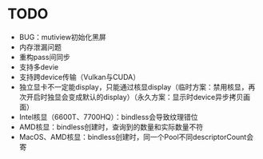 # TODO
- BUG：mutiview初始化黑屏
- 内存泄漏问题
- 重构pass间同步
- 支持多devie
- 支持跨device传输（Vulkan与CUDA）
- 独立显卡不一定能display，只能通过核显display（临时方案：禁用核显，再次开启时独显会变成默认的display）（永久方案：显示时device异步拷贝画面）
- Intel核显（6600T、7700HQ）：bindless会导致纹理错位
- AMD核显：bindless创建时，查询到的数量和实际数量不符
- MacOS、AMD核显：bindless创建时，同一个Pool不同descriptorCount会寄
